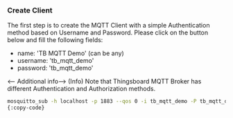 ### Create Client

The first step is to create the MQTT Client with a simple Authentication method based on Username and Password.
Please click on the button below and fill the following fields:
* name: 'TB MQTT Demo' (can be any)
* username: 'tb_mqtt_demo'
* password: 'tb_mqtt_demo'

<See Clients>

<-- Additional info-->
(Info)
Note that Thingsboard MQTT Broker has different Authentication and Authorization methods.
<Read docs>

```bash
mosquitto_sub -h localhost -p 1883 --qos 0 -i tb_mqtt_demo -P tb_mqtt_demo3 -u tb_mqtt_demo -t demo/tb_mqtt -k 100 -x 100 -V mqttv5
{:copy-code}
```

